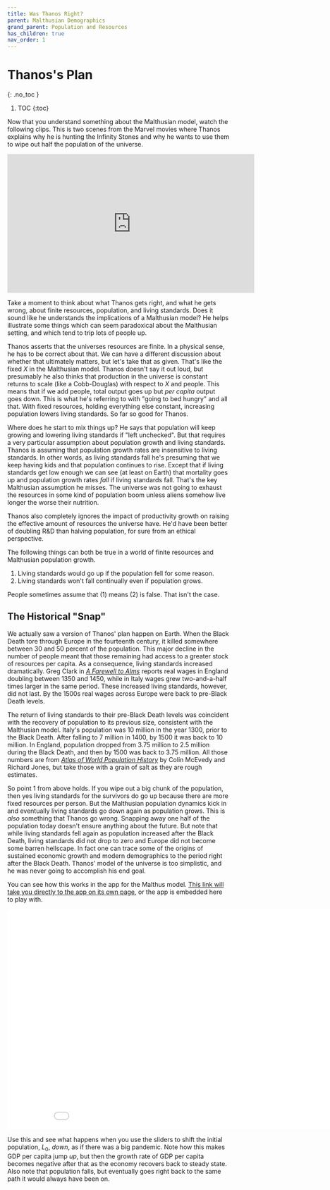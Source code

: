 ```yaml
---
title: Was Thanos Right?
parent: Malthusian Demographics
grand_parent: Population and Resources
has_children: true
nav_order: 1
---
```


# Thanos's Plan
{: .no_toc }

1. TOC 
{:toc}

Now that you understand something about the Malthusian model, watch the following clips. This is two scenes from the Marvel movies where Thanos explains why he is hunting the Infinity Stones and why he wants to use them to wipe out half the population of the universe.

<iframe width="560" height="315" src="https://www.youtube.com/embed/ISLaYHYTfPs?si=rEBevn8A0ULFO28V" title="YouTube video player" frameborder="0" allow="accelerometer; autoplay; clipboard-write; encrypted-media; gyroscope; picture-in-picture; web-share" allowfullscreen></iframe>

Take a moment to think about what Thanos gets right, and what he gets wrong, about finite resources, population, and living standards. Does it sound like he understands the implications of a Malthusian model? He helps illustrate some things which can seem paradoxical about the Malthusian setting, and which tend to trip lots of people up.

Thanos asserts that the universes resources are finite. In a physical sense, he has to be correct about that. We can have a different discussion about whether that ultimately matters, but let's take that as given. That's like the fixed $X$ in the Malthusian model. Thanos doesn't say it out loud, but presumably he also thinks that production in the universe is constant returns to scale (like a Cobb-Douglas) with respect to $X$ and people. This means that if we add people, total output goes up but *per capita* output goes down. This is what he's referring to with "going to bed hungry" and all that. With fixed resources, holding everything else constant, increasing population lowers living standards. So far so good for Thanos.

Where does he start to mix things up? He says that population will keep growing and lowering living standards if "left unchecked". But that requires a very particular assumption about population growth and living standards. Thanos is assuming that population growth rates are insensitive to living standards. In other words, as living standards fall he's presuming that we keep having kids and that population continues to rise. Except that if living standards get low enough we can see (at least on Earth) that mortality goes up and population growth rates *fall* if living standards fall. That's the key Malthusian assumption he misses. The universe was not going to exhaust the resources in some kind of population boom unless aliens somehow live longer the worse their nutrition. 

Thanos also completely ignores the impact of productivity growth on raising the effective amount of resources the universe have. He'd have been better of doubling R&D than halving population, for sure from an ethical perspective.

The following things can both be true in a world of finite resources and Malthusian population growth. 
1. Living standards would go up if the population fell for some reason. 
2. Living standards won't fall continually even if population grows. 

People sometimes assume that (1) means (2) is false. That isn't the case.

## The Historical "Snap"
We actually saw a version of Thanos' plan happen on Earth. When the Black Death tore through Europe in the fourteenth century, it killed somewhere between 30 and 50 percent of the population. This major decline in the number of people meant that those remaining had access to a greater stock of resources per capita. As a consequence, living standards increased dramatically. Greg Clark in [*A Farewell to Alms*](https://amzn.to/3GcoXTf) reports real wages in England doubling between 1350 and 1450, while in Italy wages grew two-and-a-half times larger in the same period. These increased living standards, however, did not last. By the 1500s real wages across Europe were back to pre-Black Death levels.

The return of living standards to their pre-Black Death levels was coincident with the recovery of population to its previous size, consistent with the Malthusian model. Italy's population was 10 million in the year 1300, prior to the Black Death. After falling to 7 million in 1400, by 1500 it was back to 10 million. In England, population dropped from 3.75 million to 2.5 million during the Black Death, and then by 1500 was back to 3.75 million. All those numbers are from [*Atlas of World Population History*](https://amzn.to/3Gcp8hn) by Colin McEvedy and Richard Jones, but take those with a grain of salt as they are rough estimates. 

So point 1 from above holds. If you wipe out a big chunk of the population, then yes living standards for the survivors do go up because there are more fixed resources per person. But the Malthusian population dynamics kick in and eventually living standards go down again as population grows. This is *also* something that Thanos go wrong. Snapping away one half of the population today doesn't ensure anything about the future. But note that while living standards fell again as population increased after the Black Death, living standards did not drop to zero and Europe did not become some barren hellscape. In fact one can trace some of the origins of sustained economic growth and modern demographics to the period right after the Black Death. Thanos' model of the universe is too simplistic, and he was never going to accomplish his end goal.

You can see how this works in the app for the Malthus model. <a href="basic-malthus.html" target="_blank">This link will take you directly to the app on its own page</a>, or the app is embedded here to play with.

<iframe height="500" width="900" frameborder="no" src="basic-malthus.html"> </iframe>

Use this and see what happens when you use the sliders to shift the initial population, $L_0$, *down*, as if there was a big pandemic. Note how this makes GDP per capita jump *up*, but then the growth rate of GDP per capita becomes negative after that as the economy recovers back to steady state. Also note that population falls, but eventually goes right back to the same path it would always have been on.